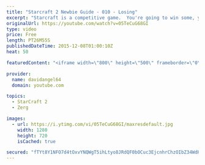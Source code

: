 ```yaml
---
title: "Starcraft 2 Newbie Guide - 010 - Losing"
excerpt: "Starcraft is a competitive game.  You're going to win some, you're going to lose some.  When you win a game, you feel good, and that's awesome.  But how do you react to losing a game?  How you react to losing in a competitive game like Starcraft 2 is an important consideration.  The biggest concept is"
originalUrl: https://youtube.com/watch?v=05TeCuG68GI
type: video
price: Free
length: PT26M55S
publishedDateTime: 2015-12-08T01:00:10Z
heat: 50

featuredContent: "<iframe width=\"800\" height=\"500\" frameborder=\"0\" src=\"https://www.youtube.com/embed/05TeCuG68GI\" allow=\"accelerometer; autoplay; encrypted-media; gyroscope; picture-in-picture\" allowfullscreen></iframe>"

provider:
  name: davidangel64
  domain: youtube.com

topics:
  - StarCraft 2
  - Zerg

images:
  - url: https://i.ytimg.com/vi/05TeCuG68GI/maxresdefault.jpg
    width: 1280
    height: 720
    isCached: true

secured: "fTYt8Y1NFO7d4tOxvYNQWgT5ihLtyo8JRdQF0bOCuc3EjcnhrChzOIbZ34WdHLNKwUye5w0Rez60jpcFsaXm+dt7U8ALHD1Su5iEtDOixLHdr3dGXkg/joIsx9ov+hX/ft2gWaNrpNz72DGFwj91xByxmd3aK0Bf7fd9xQYxlyWZDFqzOHBhCSvRDLz7Pv0a855oGDPpDzjQDTDIqyCsmcfzaYeiIMzyfIY32Ie9vYx/dUiZGMCtgQWbLIU/ZnUCG2g/B7/BSJxBYYfmm0JVPODxr9VVFrqcz6DzEmi8YnrtzVEvhJxTQRiMGEeSwNS2CXN1fETZ9tmmRaWbPC7Xp/WBfwXfmdZZXhZWWqzDKz6R5QJfwFBDT5zFZsHMtjlLYGmRsqyUw9zuSzDPiOKUzber2MdfgHAVYcsAs6bkQxo=;nT6tTB7xcO7LhkVgfp5NrA=="
---
```


